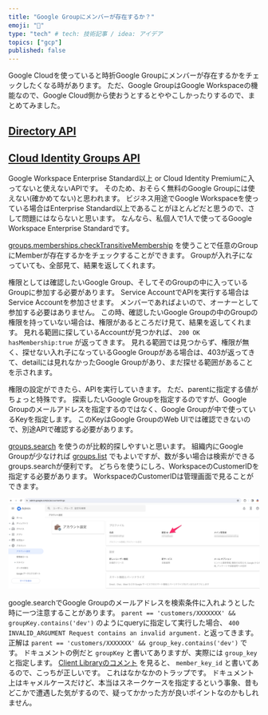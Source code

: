 ```yaml
---
title: "Google Groupにメンバーが存在するか？"
emoji: "🐾"
type: "tech" # tech: 技術記事 / idea: アイデア
topics: ["gcp"]
published: false
---
```


Google Cloudを使っていると時折Google Groupにメンバーが存在するかをチェックしたくなる時があります。
ただ、Google GroupはGoogle Workspaceの機能なので、Google Cloud側から使おうとするとややこしかったりするので、まとめてみました。

## [Directory API](https://developers.google.com/admin-sdk/directory/v1/guides)



## [Cloud Identity Groups API](https://cloud.google.com/identity/docs/how-to/setup)

Google Workspace Enterprise Standard以上 or Cloud Identity Premiumに入ってないと使えないAPIです。
そのため、おそらく無料のGoogle Groupには使えない(確かめてない)と思われます。
ビジネス用途でGoogle Workspaceを使っている場合はEnterprise Standard以上であることがほとんどだと思うので、さして問題にはならないと思います。
なんなら、私個人で1人で使ってるGoogle Workspace Enterprise Standardです。

[groups.memberships.checkTransitiveMembership](https://cloud.google.com/identity/docs/reference/rest/v1/groups.memberships/checkTransitiveMembership) を使うことで任意のGroupにMemberが存在するかをチェックすることができます。
Groupが入れ子になっていても、全部見て、結果を返してくれます。

権限としては確認したいGoogle Group、そしてそのGroupの中に入っているGroupに参加する必要があります。
Service AccountでAPIを実行する場合はService Accountを参加させます。
メンバーであればよいので、オーナーとして参加する必要はありません。
この時、確認したいGoogle Groupの中のGroupの権限を持っていない場合は、権限があるところだけ見て、結果を返してくれます。
見れる範囲に探しているAccountが見つかれば、 `200 OK hasMembership:true` が返ってきます。
見れる範囲では見つからず、権限が無く、探せない入れ子になっているGoogle Groupがある場合は、403が返ってきて、detailには見れなかったGoogle Groupがあり、まだ探せる範囲があることを示されます。

権限の設定ができたら、APIを実行していきます。
ただ、parentに指定する値がちょっと特殊です。
探索したいGoogle Groupを指定するのですが、Google Groupのメールアドレスを指定するのではなく、Google Groupが中で使っているKeyを指定します。
このKeyはGoogle GroupのWeb UIでは確認できないので、別途APIで確認する必要があります。

[groups.search](https://cloud.google.com/identity/docs/reference/rest/v1/groups/search) を使うのが比較的探しやすいと思います。
組織内にGoogle Groupが少なければ [groups.list](https://cloud.google.com/identity/docs/reference/rest/v1/groups/list) でもよいですが、数が多い場合は検索ができるgroups.searchが便利です。
どちらを使うにしろ、WorkspaceのCustomerIDを指定する必要があります。
WorkspaceのCustomerIDは管理画面で見ることができます。

![Google Workspace Customer ID](/images/google-group-has-member/google-workspace-customer-id.png)

google.searchでGoogle Groupのメールアドレスを検索条件に入れようとした時に一つ注意することがあります。
`parent == 'customers/XXXXXXX' && groupKey.contains('dev')` のようにqueryに指定して実行した場合、 `400 INVALID_ARGUMENT Request contains an invalid argument.` と返ってきます。
正解は `parent == 'customers/XXXXXXX' && group_key.contains('dev')` です。
ドキュメントの例だと `groupKey` と書いてありますが、実際には `group_key` と指定します。
[Client Libraryのコメント](https://github.com/googleapis/google-api-go-client/blob/af6aa38b90461f3a5d1bfe13a86aa788f4b08da1/cloudidentity/v1/cloudidentity-gen.go#L9020-L9026) を見ると、 `member_key_id` と書いてあるので、こっちが正しいです。
これはなかなかのトラップです。
ドキュメント上はキャメルケースだけど、本当はスネークケースを指定するという事象、昔もどこかで遭遇した気がするので、疑ってかかった方が良いポイントなのかもしれません。
